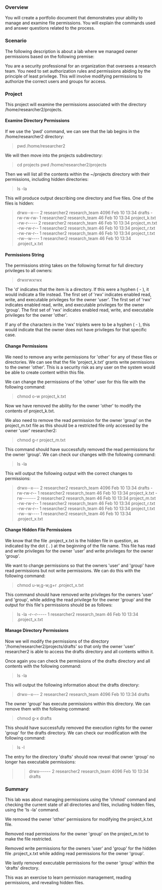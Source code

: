 ### Overview

You will create a portfolio document that demonstrates your ability to manage and examine file permissions. You will explain the commands used and answer questions related to the process.

### Scenario

The following description is about a lab where we managed owner permissions based on the following premise:

You are a security professional for an organization that oversees a research team. You need to set authorization rules and permissions abiding by the principle of least privilege. This will involve modifying permissions to authorize the correct users and groups for access.

### Project 

This project will examine the permissions associated with the directory /home/researcher2/projects.

#### Examine Directory Permissions

If we use the 'pwd' command, we can see that the lab begins in the /home/researcher2 directory:

>pwd
>/home/researcher2

We will then move into the projects subdirectory:

>cd projects
>pwd
>/home/researcher2/projects

Then we will list all the contents within the ~/projects directory with their permissions, including hidden directories:

>ls -la

This will produce output describing one directory and five files. One of the files is hidden:

>drwx--x--- 2 researcher2 research_team 4096 Feb 10 13:34 drafts
>-rw-rw-rw- 1 researcher2 research_team 46 Feb 10 13:34 project_k.txt
>-rw-r----- 2 researcher2 research_team 46 Feb 10 13:34 project_m.txt
>-rw-rw-r-- 1 researcher2 research_team 46 Feb 10 13:34 project_r.txt
>-rw-rw-r-- 1 researcher2 research_team 46 Feb 10 13:34 project_t.txt
>-rw--w---- 1 researcher2 research_team 46 Feb 10 13:34 .project_x.txt

#### Permissions String

The permissions string takes on the following format for full directory privileges to all owners:

>drwxrwxrwx

The 'd' indicates that the item is a directory. If this were a hyphen ( - ), it would indicate a file instead.
The first set of 'rwx' indicates enabled read, write, and executable privileges for the owner 'user'.
The first set of 'rwx' indicates enabled read, write, and executable privileges for the owner 'group'.
The first set of 'rwx' indicates enabled read, write, and executable privileges for the owner 'other'.

If any of the characters in the 'rwx' triplets were to be a hyphen ( - ), this would indicate that the owner does not have privileges for that specific case.


#### Change Permissions

We need to remove any write permissions for 'other' for any of these files or directories. We can see that the file 'project_k.txt' grants write permissions to the owner 'other'. This is a security risk as any user on the system would be able to create content within this file. 

We can change the permissions of the 'other' user for this file with the following command:

>chmod o-w project_k.txt

Now we have removed the ability for the owner 'other' to modify the contents of project_k.txt.

We also need to remove the read permission for the owner 'group' on the project_m.txt file as this should be a restricted file only accessed by the owner 'user' researcher2:

>chmod g-r project_m.txt

This command should have successfully removed the read permissions for the owner 'group'. We can check our changes with the following command:

>ls -la

This will output the following output with the correct changes to permissions:

>drwx--x--- 2 researcher2 research_team 4096 Feb 10 13:34 drafts
>-rw-rw-r-- 1 researcher2 research_team 46 Feb 10 13:34 project_k.txt
>-rw------- 2 researcher2 research_team 46 Feb 10 13:34 project_m.txt
>-rw-rw-r-- 1 researcher2 research_team 46 Feb 10 13:34 project_r.txt
>-rw-rw-r-- 1 researcher2 research_team 46 Feb 10 13:34 project_t.txt
>-rw--w---- 1 researcher2 research_team 46 Feb 10 13:34 .project_x.txt

#### Change Hidden File Permissions

We know that the file .project_x.txt is the hidden file in question, as indicated by the dot ( . ) at the beginning of the file name. This file has read and write privileges for the owner 'user' and write privileges for the owner 'group'.

We want to change permissions so that the owners 'user' and 'group' have read permissions but not write permissions. We can do this with the following command:

>chmod u-w,g-w,g+r .project_x.txt

This command should have removed write privileges for the owners 'user' and 'group', while adding the read privilege for the owner 'group' and the output for this file's permissions should be as follows:

>ls -la
>-r--r----- 1 researcher2 research_team 46 Feb 10 13:34 .project_x.txt

#### Manage Directory Permissions

Now we will modify the permissions of the directory '/home/researcher2/projects/drafts' so that only the owner 'user' researcher2 is able to access the drafts directory and all contents within it.

Once again you can check the permissions of the drafts directory and all contents with the following command:

>ls -la

This will output the following information about the drafts directory:

>drwx--x--- 2 researcher2 research_team 4096 Feb 10 13:34 drafts

The owner 'group' has execute permissions within this directory. We can remove them with the following command:

>chmod g-x drafts

This should have successfully removed the execution rights for the owner 'group' for the drafts directory. We can check our modification with the following command:

>ls -l

The entry for the directory 'drafts' should now reveal that owner 'group' no longer has executable permissions:

>>drwx------ 2 researcher2 research_team 4096 Feb 10 13:34 drafts

### Summary

This lab was about managing permissions using the 'chmod' command and checking the current state of all directories and files, including hidden files, using the 'ls -la' command. 

We removed the owner 'other' permissions for modifying the project_k.txt file. 

Removed read permissions for the owner 'group' on the project_m.txt to make the file restricted.

Removed write permissions for the owners 'user' and 'group' for the hidden file .project_x.txt while adding read permissions for the owner 'group'.

We lastly removed executable permissions for the owner 'group' within the 'drafts' directory.

This was an exercise to learn permission management, reading permissions, and revealing hidden files.

